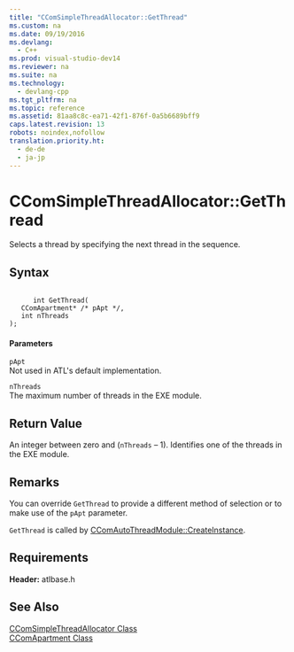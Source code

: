 ```yaml
---
title: "CComSimpleThreadAllocator::GetThread"
ms.custom: na
ms.date: 09/19/2016
ms.devlang: 
  - C++
ms.prod: visual-studio-dev14
ms.reviewer: na
ms.suite: na
ms.technology: 
  - devlang-cpp
ms.tgt_pltfrm: na
ms.topic: reference
ms.assetid: 81aa8c8c-ea71-42f1-876f-0a5b6689bff9
caps.latest.revision: 13
robots: noindex,nofollow
translation.priority.ht: 
  - de-de
  - ja-jp
---
```

# CComSimpleThreadAllocator::GetThread
Selects a thread by specifying the next thread in the sequence.  
  
## Syntax  
  
```  
  
      int GetThread(  
   CComApartment* /* pApt */,  
   int nThreads   
);  
```  
  
#### Parameters  
 `pApt`  
 Not used in ATL's default implementation.  
  
 `nThreads`  
 The maximum number of threads in the EXE module.  
  
## Return Value  
 An integer between zero and (`nThreads` – 1). Identifies one of the threads in the EXE module.  
  
## Remarks  
 You can override `GetThread` to provide a different method of selection or to make use of the `pApt` parameter.  
  
 `GetThread` is called by [CComAutoThreadModule::CreateInstance](../vs140/CComAutoThreadModule--CreateInstance.md).  
  
## Requirements  
 **Header:** atlbase.h  
  
## See Also  
 [CComSimpleThreadAllocator Class](../vs140/CComSimpleThreadAllocator-Class.md)   
 [CComApartment Class](../vs140/CComApartment-Class.md)